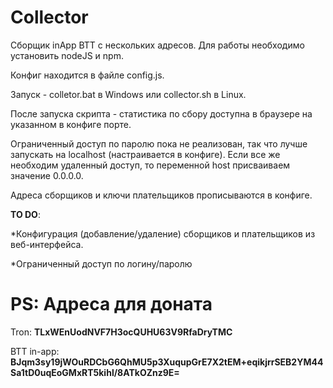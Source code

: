 # Collector
Сборщик inApp BTT с нескольких адресов.
Для работы необходимо установить nodeJS и npm.

Конфиг находится в файле config.js.

Запуск - colletor.bat в Windows или collector.sh в Linux.

После запуска скрипта - статистика по сбору доступна в браузере на указанном в конфиге порте. 

Ограниченный доступ по паролю пока не реализован, так что лучше запускать на localhost (настраивается в конфиге). Если все же необходим удаленный доступ, то переменной host присваиваем значение 0.0.0.0.

Адреса сборщиков и ключи плательщиков прописываются в конфиге.


**TO DO**:

*Конфигурация (добавление/удаление) сборщиков и плательщиков из веб-интерфейса.

*Ограниченный доступ по логину/паролю

# PS: Адреса для доната
Tron: **TLxWEnUodNVF7H3ocQUHU63V9RfaDryTMC**

BTT in-app: **BJqm3sy19jWOuRDCbG6QhMU5p3XuqupGrE7X2tEM+eqikjrrSEB2YM44Sa1tD0uqEoGMxRT5kihl/8ATkOZnz9E=**
